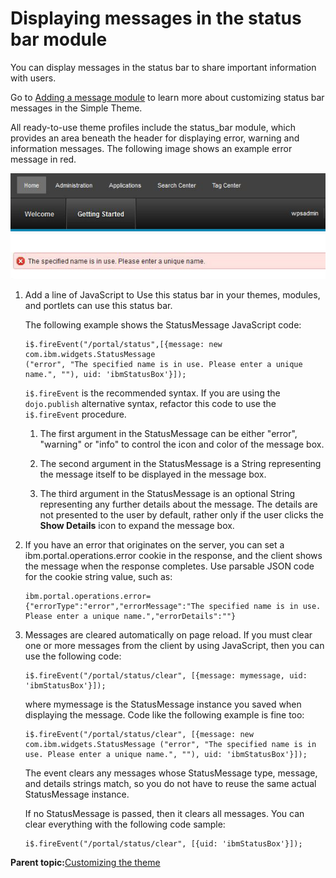 # Displaying messages in the status bar module 

You can display messages in the status bar to share important information with users.

Go to [Adding a message module](themeopt_themedev_status_bar.md#) to learn more about customizing status bar messages in the Simple Theme.

All ready-to-use theme profiles include the status\_bar module, which provides an area beneath the header for displaying error, warning and information messages. The following image shows an example error message in red.

![Screen capture of an example error message in red](../images/themeopt_statusbar.jpg)

1.  Add a line of JavaScript to Use this status bar in your themes, modules, and portlets can use this status bar.

    The following example shows the StatusMessage JavaScript code:

    ```
    i$.fireEvent("/portal/status",[{message: new com.ibm.widgets.StatusMessage
    ("error", "The specified name is in use. Please enter a unique name.", ""), uid: 'ibmStatusBox'}]);
    ```

    `i$.fireEvent` is the recommended syntax. If you are using the `dojo.publish` alternative syntax, refactor this code to use the `i$.fireEvent` procedure.

    1.  The first argument in the StatusMessage can be either "error", "warning" or "info" to control the icon and color of the message box.

    2.  The second argument in the StatusMessage is a String representing the message itself to be displayed in the message box.

    3.  The third argument in the StatusMessage is an optional String representing any further details about the message. The details are not presented to the user by default, rather only if the user clicks the **Show Details** icon to expand the message box.

2.  If you have an error that originates on the server, you can set a ibm.portal.operations.error cookie in the response, and the client shows the message when the response completes. Use parsable JSON code for the cookie string value, such as:

    ```
    ibm.portal.operations.error={"errorType":"error","errorMessage":"The specified name is in use. Please enter a unique name.","errorDetails":""}
    ```

3.  Messages are cleared automatically on page reload. If you must clear one or more messages from the client by using JavaScript, then you can use the following code:

    ```
    i$.fireEvent("/portal/status/clear", [{message: mymessage, uid: 'ibmStatusBox'}]);
    ```

    where mymessage is the StatusMessage instance you saved when displaying the message. Code like the following example is fine too:

    ```
    i$.fireEvent("/portal/status/clear", [{message: new com.ibm.widgets.StatusMessage ("error", "The specified name is in use. Please enter a unique name.", ""), uid: 'ibmStatusBox'}]);
    ```

    The event clears any messages whose StatusMessage type, message, and details strings match, so you do not have to reuse the same actual StatusMessage instance.

    If no StatusMessage is passed, then it clears all messages. You can clear everything with the following code sample:

    ```
    i$.fireEvent("/portal/status/clear", [{uid: 'ibmStatusBox'}]);
    ```


**Parent topic:**[Customizing the theme ](../dev-theme/themeopt_cust.md)

